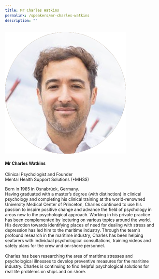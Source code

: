 ```yaml
---
title: Mr Charles Watkins
permalink: /speakers/mr-charles-watkins
description: ""
---
```


<div class="row">
<div class="col is-3"><img src="/images/Speakers/Charles Watkins.png" /></div>
<div class="col is-9 speaker-details">
<h4>Mr Charles Watkins</h4>
<p>Clinical Psychologist and Founder<br />Mental Health Support Solutions (*MHSS)<br /></p>
<p>Born in 1985 in Osnabr&uuml;ck, Germany.<br />Having graduated with a master&rsquo;s degree (with distinction) in clinical psychology and completing his clinical training at the world-renowned University Medical Center of Princeton, Charles continued to use his passion to inspire positive change and advance the field of psychology in areas new to the psychological approach. Working in his private practice has been complemented by lecturing on various topics around the world. His devotion towards identifying places of need for dealing with stress and depression has led him to the maritime industry. Through the team&rsquo;s profound research in the maritime industry, Charles has been helping seafarers with individual psychological consultations, training videos and safety plans for the crew and on-shore personnel.<br /><br />Charles has been researching the area of maritime stresses and psychological illnesses to develop preventive measures for the maritime industry. Charles is continuing to find helpful psychological solutions for real life problems on ships and on shore.</p>
</div>
</div>